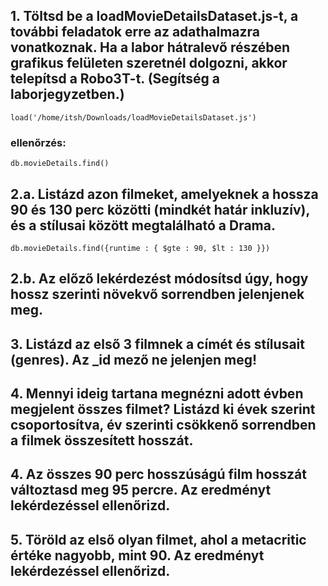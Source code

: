 ## 1. Töltsd be a loadMovieDetailsDataset.js-t, a további feladatok erre az adathalmazra vonatkoznak. Ha a labor hátralevő részében grafikus felületen szeretnél dolgozni, akkor telepítsd a Robo3T-t. (Segítség a laborjegyzetben.)
`load('/home/itsh/Downloads/loadMovieDetailsDataset.js')`
### ellenőrzés:
`db.movieDetails.find()`

## 2.a. Listázd azon filmeket, amelyeknek a hossza 90 és 130 perc közötti (mindkét határ inkluzív), és a stílusai között megtalálható a Drama.
`db.movieDetails.find({runtime : { $gte : 90, $lt : 130 }})`

## 2.b. Az előző lekérdezést módosítsd úgy, hogy hossz szerinti növekvő sorrendben jelenjenek meg.
 
## 3. Listázd az első 3 filmnek a címét és stílusait (genres). Az _id mező ne jelenjen meg!
 
## 4. Mennyi ideig tartana megnézni adott évben megjelent összes filmet? Listázd ki évek szerint csoportosítva, év szerinti csökkenő sorrendben a filmek összesített hosszát.
 
## 4. Az összes 90 perc hosszúságú film hosszát változtasd meg 95 percre. Az eredményt lekérdezéssel ellenőrizd.
 
## 5. Töröld az első olyan filmet, ahol a metacritic értéke nagyobb, mint 90. Az eredményt lekérdezéssel ellenőrizd.